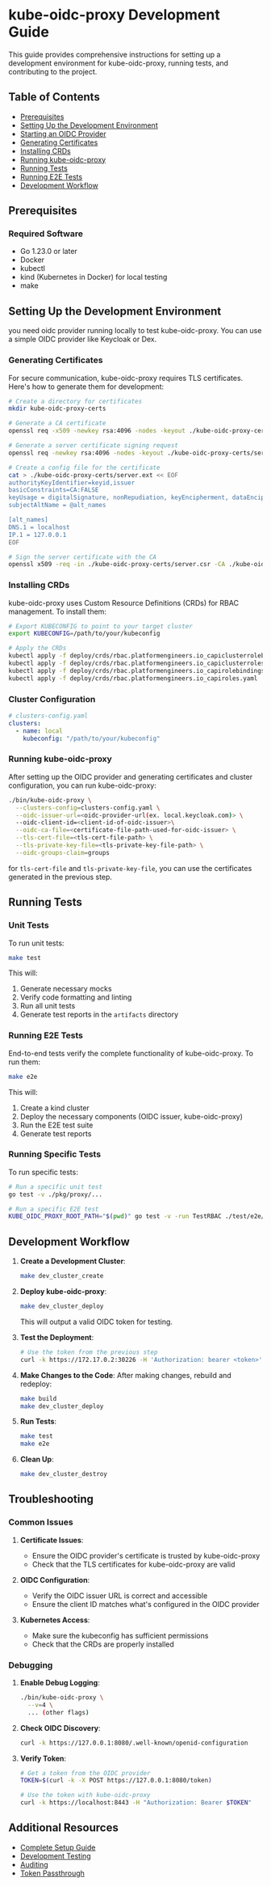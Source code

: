 # kube-oidc-proxy Development Guide

This guide provides comprehensive instructions for setting up a development environment for kube-oidc-proxy, running tests, and contributing to the project.

## Table of Contents
- [Prerequisites](#prerequisites)
- [Setting Up the Development Environment](#setting-up-the-development-environment)
- [Starting an OIDC Provider](#starting-an-oidc-provider)
- [Generating Certificates](#generating-certificates)
- [Installing CRDs](#installing-crds)
- [Running kube-oidc-proxy](#running-kube-oidc-proxy)
- [Running Tests](#running-tests)
- [Running E2E Tests](#running-e2e-tests)
- [Development Workflow](#development-workflow)

## Prerequisites

### Required Software
- Go 1.23.0 or later
- Docker
- kubectl
- kind (Kubernetes in Docker) for local testing
- make

## Setting Up the Development Environment

you need oidc provider running locally to test kube-oidc-proxy. You can use a simple OIDC provider like Keycloak or Dex.

### Generating Certificates

For secure communication, kube-oidc-proxy requires TLS certificates. Here's how to generate them for development:

```bash
# Create a directory for certificates
mkdir kube-oidc-proxy-certs

# Generate a CA certificate
openssl req -x509 -newkey rsa:4096 -nodes -keyout ./kube-oidc-proxy-certs/ca.key -out ./kube-oidc-proxy-certs/ca.crt -subj "/CN=kube-oidc-proxy-ca" -days 365

# Generate a server certificate signing request
openssl req -newkey rsa:4096 -nodes -keyout ./kube-oidc-proxy-certs/server.key -out ./kube-oidc-proxy-certs/server.csr -subj "/CN=kube-oidc-proxy" -days 365

# Create a config file for the certificate
cat > ./kube-oidc-proxy-certs/server.ext << EOF
authorityKeyIdentifier=keyid,issuer
basicConstraints=CA:FALSE
keyUsage = digitalSignature, nonRepudiation, keyEncipherment, dataEncipherment
subjectAltName = @alt_names

[alt_names]
DNS.1 = localhost
IP.1 = 127.0.0.1
EOF

# Sign the server certificate with the CA
openssl x509 -req -in ./kube-oidc-proxy-certs/server.csr -CA ./kube-oidc-proxy-certs/ca.crt -CAkey ./kube-oidc-proxy-certs/ca.key -CAcreateserial -out ./kube-oidc-proxy-certs/server.crt -days 365 -extfile ./kube-oidc-proxy-certs/server.ext
```

### Installing CRDs

kube-oidc-proxy uses Custom Resource Definitions (CRDs) for RBAC management. To install them:

```bash
# Export KUBECONFIG to point to your target cluster
export KUBECONFIG=/path/to/your/kubeconfig

# Apply the CRDs
kubectl apply -f deploy/crds/rbac.platformengineers.io_capiclusterrolebindings.yaml
kubectl apply -f deploy/crds/rbac.platformengineers.io_capiclusterroles.yaml
kubectl apply -f deploy/crds/rbac.platformengineers.io_capirolebindings.yaml
kubectl apply -f deploy/crds/rbac.platformengineers.io_capiroles.yaml
```



### Cluster Configuration

```yaml
# clusters-config.yaml
clusters:
  - name: local
    kubeconfig: "/path/to/your/kubeconfig"
```
### Running kube-oidc-proxy
After setting up the OIDC provider and generating certificates and cluster configuration, you can run kube-oidc-proxy:

```bash
./bin/kube-oidc-proxy \
  --clusters-config=clusters-config.yaml \
  --oidc-issuer-url=<oidc-provider-url(ex. local.keycloak.com)> \
  --oidc-client-id=<client-id-of-oidc-issuer>\
  --oidc-ca-file=<certificate-file-path-used-for-oidc-issuer> \
  --tls-cert-file=<tls-cert-file-path> \
  --tls-private-key-file=<tls-private-key-file-path> \
  --oidc-groups-claim=groups
```

for ```tls-cert-file``` and ```tls-private-key-file```, you can use the certificates generated in the previous step.

## Running Tests

### Unit Tests

To run unit tests:

```bash
make test
```

This will:
1. Generate necessary mocks
2. Verify code formatting and linting
3. Run all unit tests
4. Generate test reports in the `artifacts` directory

### Running E2E Tests

End-to-end tests verify the complete functionality of kube-oidc-proxy. To run them:

```bash
make e2e
```

This will:
1. Create a kind cluster
2. Deploy the necessary components (OIDC issuer, kube-oidc-proxy)
3. Run the E2E test suite
4. Generate test reports

### Running Specific Tests

To run specific tests:

```bash
# Run a specific unit test
go test -v ./pkg/proxy/...

# Run a specific E2E test
KUBE_OIDC_PROXY_ROOT_PATH="$(pwd)" go test -v -run TestRBAC ./test/e2e/suite/...
```

## Development Workflow

1. **Create a Development Cluster**:
   ```bash
   make dev_cluster_create
   ```

2. **Deploy kube-oidc-proxy**:
   ```bash
   make dev_cluster_deploy
   ```
   This will output a valid OIDC token for testing.

3. **Test the Deployment**:
   ```bash
   # Use the token from the previous step
   curl -k https://172.17.0.2:30226 -H 'Authorization: bearer <token>'
   ```

4. **Make Changes to the Code**:
   After making changes, rebuild and redeploy:
   ```bash
   make build
   make dev_cluster_deploy
   ```

5. **Run Tests**:
   ```bash
   make test
   make e2e
   ```

6. **Clean Up**:
   ```bash
   make dev_cluster_destroy
   ```

## Troubleshooting

### Common Issues

1. **Certificate Issues**:
   - Ensure the OIDC provider's certificate is trusted by kube-oidc-proxy
   - Check that the TLS certificates for kube-oidc-proxy are valid

2. **OIDC Configuration**:
   - Verify the OIDC issuer URL is correct and accessible
   - Ensure the client ID matches what's configured in the OIDC provider

3. **Kubernetes Access**:
   - Make sure the kubeconfig has sufficient permissions
   - Check that the CRDs are properly installed

### Debugging

1. **Enable Debug Logging**:
   ```bash
   ./bin/kube-oidc-proxy \
     --v=4 \
     ... (other flags)
   ```

2. **Check OIDC Discovery**:
   ```bash
   curl -k https://127.0.0.1:8080/.well-known/openid-configuration
   ```

3. **Verify Token**:
   ```bash
   # Get a token from the OIDC provider
   TOKEN=$(curl -k -X POST https://127.0.0.1:8080/token)
   
   # Use the token with kube-oidc-proxy
   curl -k https://localhost:8443 -H "Authorization: Bearer $TOKEN"
   ```

## Additional Resources

- [Complete Setup Guide](./user-guides/complete-setup-guide.md)
- [Development Testing](./tasks/development-testing.md)
- [Auditing](./tasks/auditing.md)
- [Token Passthrough](./tasks/token-passthrough.md)